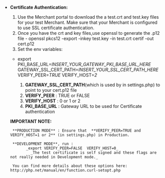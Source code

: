  - **Certificate Authentication:**
    1. Use the Merchant portal to download the a test.crt and test.key files for your test Merchant. Make sure that your Merchant is configured to use SSL certificate authentication.
    2. Once you have the crt and key files,use openssl to generate the .p12 file
            -  openssl pkcs12 -export -inkey test.key -in test.crt certif -out cert.p12  
    3. Set the env variables: 
      - export PKI_BASE_URL=*INSERT_YOUR_GATEWAY_PKI_BASE_URL_HERE*  GATEWAY_SSL_CERT_PATH=*INSERT_YOUR_SSL_CERT_PATH_HERE* VERIFY_PEER=*TRUE* VERIFY_HOST=*2*
    
        1. **GATEWAY_SSL_CERT_PATH**(which is used by  <certificatePath> in settings.php) to point to your cert.p12 file
        2. **VERIFY_PEER** : TRUE or FALSE
        3. **VERIFY_HOST** : 0 or 1 or 2 
        4. **PKI_BASE_URL** : Gateway URL to be used for Certificate authentication
        
    **IMPORTANT NOTE:** 
            
        **PRODUCTION MODE** : Ensure that  **VERIFY_PEER=TRUE and VERIFY_HOST=1 or 2** (in settings.php) in Production.
            
        **DEVELOPMENT MODE**, run :  
              _export VERIFY_PEER=FALSE  VERIFY_HOST=0_ 
                _The test certificate is self signed and these flags are not really needed in Development mode._
            
        You can find more details about these options here: http://php.net/manual/en/function.curl-setopt.php
    
        